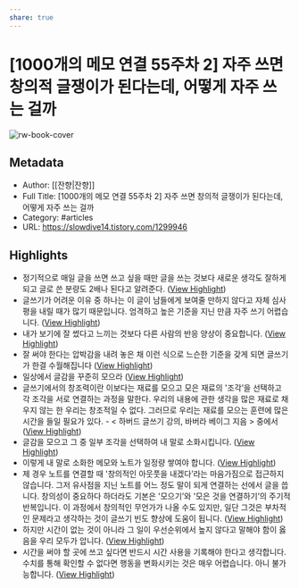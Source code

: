 ```yaml
---
share: true
---
```


# [1000개의 메모 연결 55주차 2] 자주 쓰면 창의적 글쟁이가 된다는데, 어떻게 자주 쓰는 걸까

![rw-book-cover](https://img1.daumcdn.net/thumb/R800x0/?scode=mtistory2&fname=https%3A%2F%2Ft1.daumcdn.net%2Ftistory_admin%2Fstatic%2Fimages%2FopenGraph%2Fopengraph.png)

## Metadata
- Author: [[잔향|잔향]]
- Full Title: [1000개의 메모 연결 55주차 2] 자주 쓰면 창의적 글쟁이가 된다는데, 어떻게 자주 쓰는 걸까
- Category: #articles
- URL: https://slowdive14.tistory.com/1299946

## Highlights
- 정기적으로 매일 글을 쓰면 쓰고 싶을 때만 글을 쓰는 것보다 새로운 생각도 잘하게 되고 글로 쓴 분량도 2배나 된다고 알려준다. ([View Highlight](https://read.readwise.io/read/01gn94dmfb9mc3zzn42j0r3a44))
- 글쓰기가 어려운 이유 중 하나는 이 글이 남들에게 보여줄 만하지 않다고 자체 심사평을 내릴 때가 많기 때문입니다. 엄격하고 높은 기준을 지닌 만큼 자주 쓰기 어렵습니다. ([View Highlight](https://read.readwise.io/read/01gn94dyz4b8xxgqnvbs3n7jp5))
- 내가 보기에 잘 썼다고 느끼는 것보다 다른 사람의 반응 양상이 중요합니다. ([View Highlight](https://read.readwise.io/read/01gn94ed7r7x7g3jg2qsgzc320))
- 잘 써야 한다는 압박감을 내려 놓은 채 이런 식으로 느슨한 기준을 갖게 되면 글쓰기가 한결 수월해집니다 ([View Highlight](https://read.readwise.io/read/01gn94ep4qdtwrkx50zph9cy1k))
- 일상에서 글감을 꾸준히 모으라 ([View Highlight](https://read.readwise.io/read/01gn94eyrawh21cx1cvkf1jeh5))
- 글쓰기에서의 창조력이란 이보다는 재료를 모으고 모은 재료의 '조각’을 선택하고 각 조각을 서로 연결하는 과정을 말한다. 우리의 내용에 관한 생각을 많은 재료로 채우지 않는 한 우리는 창조적일 수 없다. 그러므로 우리는 재료를 모으는 훈련에 많은 시간을 들일 필요가 있다. - < 하버드 글쓰기 강의, 바버라 베이그 지음 > 중에서 ([View Highlight](https://read.readwise.io/read/01gn94fmk8h0d9c3183arx7dmh))
- 글감을 모으고 그 중 일부 조각을 선택하여 내 말로 소화시킵니다. ([View Highlight](https://read.readwise.io/read/01gn94p95bwn0g6qjb2a3262d9))
- 이렇게 내 말로 소화한 메모와 노트가 일정량 쌓여야 합니다. ([View Highlight](https://read.readwise.io/read/01gn94pe3z3dbt16j4y32cq924))
- 제 경우 노트를 연결할 때 '창의적인 아웃풋을 내겠다’라는 마음가짐으로 접근하지 않습니다. 그저 유사점을 지닌 노트를 어느 정도 말이 되게 연결하는 선에서 글을 씁니다.
  창의성이 중요하다 하더라도 기본은 '모으기’와 '모은 것을 연결하기’의 주기적 반복입니다. 이 과정에서 창의적인 무언가가 나올 수도 있지만, 일단 그것은 부차적인 문제라고 생각하는 것이 글쓰기 빈도 향상에 도움이 됩니다. ([View Highlight](https://read.readwise.io/read/01gn94qp6k2ndy670khvg1vr23))
- 하지만 시간이 없는 것이 아니라 그 일이 우선순위에서 높지 않다고 말해야 함이 옳음을 우리 모두가 압니다. ([View Highlight](https://read.readwise.io/read/01gn94r44rekjnzxt29xrenqyb))
- 시간을 써야 할 곳에 쓰고 싶다면 반드시 시간 사용을 기록해야 한다고 생각합니다. 수치를 통해 확인할 수 없다면 행동을 변화시키는 것은 매우 어렵습니다. 아니 불가능합니다. ([View Highlight](https://read.readwise.io/read/01gn94v9y1xwmswzp9famxan6h))

